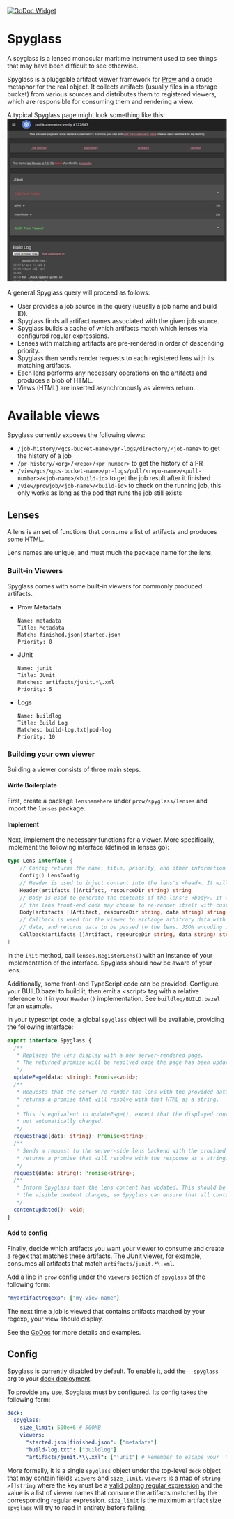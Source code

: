 [![GoDoc Widget]][GoDoc]

# Spyglass
A spyglass is a lensed monocular maritime instrument used to see things that may have been
difficult to see otherwise.

Spyglass is a pluggable artifact viewer framework for [Prow](..) and a crude
metaphor for the real object. It collects artifacts (usually files in a storage
bucket) from various sources and distributes them to registered viewers, which
are responsible for consuming them and rendering a view.

A typical Spyglass page might look something like this:
![I'm not a graphic designer I just make the backend](spyglass-example.png)

A general Spyglass query will proceed as follows:
- User provides a job source in the query (usually a job name and build ID).
- Spyglass finds all artifact names associated with the given job source.
- Spyglass builds a cache of which artifacts match which lenses via
  configured regular expressions.
- Lenses with matching artifacts are pre-rendered in order of descending
  priority.
- Spyglass then sends render requests to each registered lens with its
  matching artifacts.
- Each lens performs any necessary operations on the artifacts and produces
  a blob of HTML.
- Views (HTML) are inserted asynchronously as viewers return.

# Available views

Spyglass currently exposes the following views:

* `/job-history/<gcs-bucket-name>/pr-logs/directory/<job-name>` to get the history of a job
* `/pr-history/<org>/<repo>/<pr number>` to get the history of a PR
* `/view/gcs/<gcs-bucket-name>/pr-logs/pull/<repo-name>/<pull-number>/<job-name>/<build-id>` to get the job result after it finished
* `/view/prowjob/<job-name>/<build-id>` to check on the running job, this only works as long as the pod that runs the job still exists


## Lenses
A lens is an set of functions that consume a list of artifacts and produces some
HTML.

Lens names are unique, and must much the package name for the lens.


### Built-in Viewers
Spyglass comes with some built-in viewers for commonly produced artifacts.

- Prow Metadata
  ```
  Name: metadata
  Title: Metadata
  Match: finished.json|started.json
  Priority: 0
  ```
- JUnit
  ```
  Name: junit
  Title: JUnit
  Matches: artifacts/junit.*\.xml
  Priority: 5
  ```
- Logs
  ```
  Name: buildlog
  Title: Build Log
  Matches: build-log.txt|pod-log
  Priority: 10
  ```

### Building your own viewer
Building a viewer consists of three main steps.

#### Write Boilerplate
First, create a package `lensnamehere` under `prow/spyglass/lenses` and
import the `lenses` package.

#### Implement
Next, implement the necessary functions for a viewer. More specifically,
implement the following interface (defined in lenses.go):
```go
type Lens interface {
	// Config returns the name, title, priority, and other information about your lens.
	Config() LensConfig
	// Header is used to inject content into the lens's <head>. It will only ever be called once per load.
	Header(artifacts []Artifact, resourceDir string) string
	// Body is used to generate the contents of the lens's <body>. It will initially be called with empty data, but
	// the lens front-end code may choose to re-render itself with custom data.
	Body(artifacts []Artifact, resourceDir string, data string) string
	// Callback is used for the viewer to exchange arbitrary data with the frontend. It is called with lens-specified
	// data, and returns data to be passed to the lens. JSON encoding is recommended in both directions.
	Callback(artifacts []Artifact, resourceDir string, data string) string
}
```

In the `init` method, call `lenses.RegisterLens()` with an instance of your implementation of the interface.
Spyglass should now be aware of your lens.

Additionally, some front-end TypeScript code can be provided. Configure your BUILD.bazel to build it, then emit a
\<script> tag with a relative reference to it in your `Header()` implementation. See `buildlog/BUILD.bazel` for an
example.

In your typescript code, a global `spyglass` object will be available, providing the following interface:

```ts
export interface Spyglass {
  /**
   * Replaces the lens display with a new server-rendered page.
   * The returned promise will be resolved once the page has been updated.
   */
  updatePage(data: string): Promise<void>;
  /**
   * Requests that the server re-render the lens with the provided data, and
   * returns a promise that will resolve with that HTML as a string.
   *
   * This is equivalent to updatePage(), except that the displayed content is
   * not automatically changed.
   */
  requestPage(data: string): Promise<string>;
  /**
   * Sends a request to the server-side lens backend with the provided data, and
   * returns a promise that will resolve with the response as a string.
   */
  request(data: string): Promise<string>;
  /**
   * Inform Spyglass that the lens content has updated. This should be called whenever
   * the visible content changes, so Spyglass can ensure that all content is visible.
   */
  contentUpdated(): void;
}
```

#### Add to config
Finally, decide which artifacts you want your viewer to consume and create a regex that
matches these artifacts. The JUnit viewer, for example, consumes all
artifacts that match `artifacts/junit.*\.xml`.

Add a line in `prow` config under the `viewers` section of `spyglass` of the following form:
```yaml
"myartifactregexp": ["my-view-name"]
```

The next time a job is viewed that contains artifacts matched by your regexp,
your view should display.

See the [GoDoc](https://godoc.org/k8s.io/test-infra/prow/spyglass/lenses) for
more details and examples.

## Config

Spyglass is currently disabled by default. To enable it, add the `--spyglass` arg to your
[deck deployment](https://github.com/kubernetes/test-infra/blob/e9e544733854d54403aa1dfd84ca009fd9b942f0/prow/cluster/starter.yaml#L236).

To provide any use, Spyglass must by configured. Its config takes the following form:
```yaml
deck:
  spyglass:
    size_limit: 500e+6 # 500MB
    viewers:
      "started.json|finished.json": ["metadata"]
      "build-log.txt": ["buildlog"]
      "artifacts/junit.*\\.xml": ["junit"] # Remember to escape your '\' in yaml strings!
```

More formally, it is a single `spyglass` object under the top-level `deck`
object that may contain fields `viewers` and `size_limit`. `viewers` is a map of `string->[]string`
where the key must be a [valid golang regular
expression](https://github.com/google/re2/wiki/Syntax) and the value is a list
of viewer names that consume the artifacts matched by the corresponding regular
expression. `size_limit` is the maximum artifact size `spyglass` will try to
read in entirety before failing.


[GoDoc]: https://godoc.org/k8s.io/test-infra/prow/spyglass
[GoDoc Widget]: https://godoc.org/k8s.io/kubernetes?status.svg
